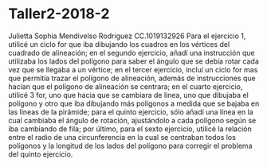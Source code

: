 # Taller2-2018-2
Julietta Sophia Mendivelso Rodriguez
CC.1019132926
Para el ejercicio 1, utilicé un ciclo for que iba dibujando los cuadros en los vértices del cuadrado de alineación; en el segundo ejercicio, añadí una instrucción que utilizaba los lados del polígono para saber el ángulo que se debía rotar cada vez que se llegaba a un vértice; en el tercer ejercicio, incluí un ciclo for mas que permitía trazar el polígono de alineación, además de instrucciones que hacían que el polígono de alineación se centrara; en el cuarto ejercicio, utilicé 3 for, uno que hacia que se cambiara de linea, uno que dibujaba el polígono y otro que iba dibujando más polígonos a medida que se bajaba en las lineas de la pirámide; para el quinto ejercicio, sólo añadí una línea en la cual cambiaba el ángulo de rotación, ajustándolo a cada polígono según se iba cambiando de fila; por último, para el sexto ejercicio, utilicé la relación entre el radio de una circunferencia en la cual se centraban todos los polígonos y la longitud de los lados del polígono para corregir el problema del quinto ejercicio.
